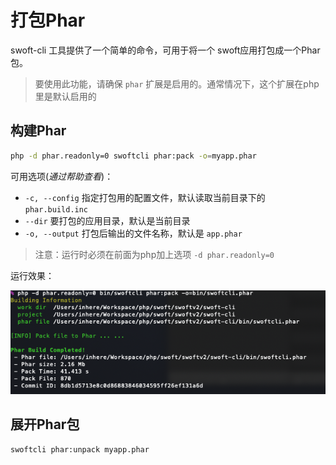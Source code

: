 # 打包Phar

swoft-cli 工具提供了一个简单的命令，可用于将一个 swoft应用打包成一个Phar包。

> 要使用此功能，请确保 `phar` 扩展是启用的。通常情况下，这个扩展在php里是默认启用的

## 构建Phar

```bash
php -d phar.readonly=0 swoftcli phar:pack -o=myapp.phar
```

可用选项(_通过帮助查看_)：

- `-c, --config` 指定打包用的配置文件，默认读取当前目录下的 `phar.build.inc`
- `--dir` 要打包的应用目录，默认是当前目录
- `-o, --output` 打包后输出的文件名称，默认是 `app.phar`

> 注意：运行时必须在前面为php加上选项 `-d phar.readonly=0`

运行效果：

![pack-phar](../../image/tool/pack-phar.png)

## 展开Phar包

```bash
swoftcli phar:unpack myapp.phar
```


